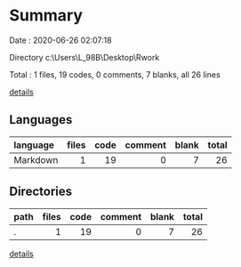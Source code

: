 # Summary

Date : 2020-06-26 02:07:18

Directory c:\Users\L_98B\Desktop\Rwork

Total : 1 files,  19 codes, 0 comments, 7 blanks, all 26 lines

[details](details.md)

## Languages
| language | files | code | comment | blank | total |
| :--- | ---: | ---: | ---: | ---: | ---: |
| Markdown | 1 | 19 | 0 | 7 | 26 |

## Directories
| path | files | code | comment | blank | total |
| :--- | ---: | ---: | ---: | ---: | ---: |
| . | 1 | 19 | 0 | 7 | 26 |

[details](details.md)